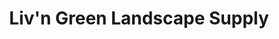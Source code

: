 ---
title: "Liv'n Green Landscape Supply"
url: /bechtelsville/livn-green-landscape-supply/
shop: garden centre
---